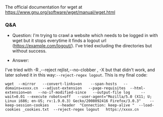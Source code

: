 


The official documentation for wget at https://www.gnu.org/software/wget/manual/wget.html


### Q&A
- Question:
I'm trying to crawl a website which needs to be logged in with wget but it stops everytime it finds a logout url (https://example.com/logout/). I've tried excluding the directories but without success.

- Answer:

I've tried with -R ,--reject rejlist,--no-clobber , -X but that didn't work, and later solved it in this way:`--reject-regex logout`. This is my final code:

```
wget  --mirror   --convert-links=on    --span-hosts   --domains=xxxx.cn  --adjust-extension   --page-requisites  --html-extension=on   --no-if-modified-since   --output-file log     --wait=0.01 --execute robots=off   --user-agent="Mozilla/5.0 (X11; U; Linux i686; en-US; rv:1.9.0.3) Gecko/2008092416 Firefox/3.0.3"    --keep-session-cookies    --header  "Connection: keep-alive "  --load-cookies _cookies.txt  --reject-regex logout   https://xxxx.cn
```
